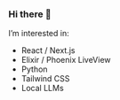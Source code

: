 ### Hi there 👋

I’m interested in:

- React / Next.js
- Elixir / Phoenix LiveView
- Python
- Tailwind CSS
- Local LLMs
